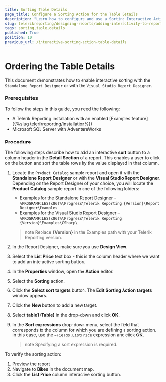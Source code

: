 ```yaml
---
title: Sorting Table Details
page_title: Configure a Sorting Action for the Table Details
description: "Learn how to configure and use a Sorting Interactive Action for the Table Details in Telerik Reporting."
slug: telerikreporting/designing-reports/adding-interactivity-to-reports/actions/sorting-action/sorting-table-details
tags: sorting,table,details
published: True
position: 10
previous_url: /interactive-sorting-action-table-details
---
```


# Ordering the Table Details

This document demonstrates how to enable interactive sorting with the `Standalone Report Designer` or with the `Visual Studio Report Designer`.

### Prerequisites

To follow the steps in this guide, you need the following:

- A Telerik Reporting installation with an enabled [Examples feature]({%slug telerikreporting/installation%})
- Microsoft SQL Server with AdventureWorks

### Procedure

The following steps describe how to add an interactive **sort** button to a column header in the **Detail Section** of a report. This enables a user to click on the button and sort the table rows by the value displayed in that column.

1. Locate the `Product Catalog` sample report and open it with the **Standalone Report Designer** or with the **Visual Studio Report Designer**. Depending on the Report Designer of your choice, you will locate the **Product Catalog** sample report in one of the following folders:

   - Examples for the Standalone Report Designer - `%PROGRAMFILES(x86)%\Progress\Telerik Reporting {Version}\Report Designer\Examples`
   - Examples for the Visual Studio Report Designer – `%PROGRAMFILES(x86)%\Progress\Telerik Reporting {Version}\Examples\CSharp\`

   > note Replace **{Version}** in the Examples path with your Telerik Reporting version.

1. In the Report Designer, make sure you use **Design View**.
1. Select the **List Price** text box - this is the column header where we want to add an interactive sorting button.
1. In the **Properties** window, open the **Action** editor.
1. Select the **Sorting** action.
1. Click the **Select sort targets** button. The **Edit Sorting Action targets** window appears.
1. Click the **New** button to add a new target.
1. Select **table1 (Table)** in the drop-down and click **OK**.
1. In the **Sort expressions** drop-down menu, select the field that corresponds to the column for which you are defining a sorting action. In this case, use the `=Fields.ListPrice` expression and click **OK**.

   > note Specifying a sort expression is required.

To verify the sorting action:

1. Preview the report
1. Navigate to **Bikes** in the document map.
1. Click the **List Price** column interactive sorting button.
